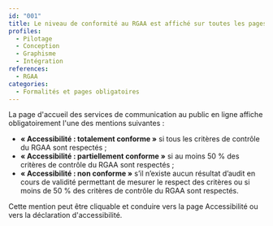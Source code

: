 ```yaml
---
id: "001"
title: Le niveau de conformité au RGAA est affiché sur toutes les pages
profiles:
  - Pilotage
  - Conception
  - Graphisme
  - Intégration
references:
  - RGAA
categories:
  - Formalités et pages obligatoires
---
```


La page d'accueil des services de communication au public en ligne affiche obligatoirement l'une des mentions suivantes :
* __« Accessibilité : totalement conforme »__ si tous les critères de contrôle du RGAA sont respectés ;
* __« Accessibilité : partiellement conforme »__ si au moins 50 % des critères de contrôle du RGAA sont respectés ;
* __« Accessibilité : non conforme »__ s’il n’existe aucun résultat d’audit en cours de validité permettant de mesurer le respect des critères ou si moins de 50 % des critères de contrôle du RGAA sont respectés.

Cette mention peut être cliquable et conduire vers la page Accessibilité ou vers la déclaration d'accessibilité.

